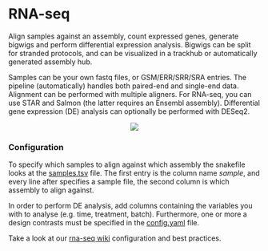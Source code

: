 # RNA-seq
Align samples against an assembly, count expressed genes, generate bigwigs and perform differential expression analysis. 
Bigwigs can be split for stranded protocols, and can be visualized in a trackhub or automatically generated assembly hub.  

Samples can be your own fastq files, or GSM/ERR/SRR/SRA entries. The pipeline (automatically) handles both paired-end and single-end data.
Alignment can be performed with multiple aligners. For RNA-seq, you can use STAR and Salmon (the latter requires an Ensembl assembly).
Differential gene expression (DE) analysis can optionally be performed with DESeq2.

<p align="center">
    <img src="https://raw.githubusercontent.com/vanheeringen-lab/snakemake-workflows/master/imgs/rna-seq.svg?sanitize=true">
</p>

### Configuration
To specify which samples to align against which assembly the snakefile looks at the [samples.tsv](https://github.com/vanheeringen-lab/snakemake-workflows/blob/master/workflows/rna_seq/samples.tsv) file. The first entry is the column name *sample*, and every line after specifies a sample file, the second column is which assembly to align against.

In order to perform DE analysis, add columns containing the variables you with to analyse (e.g. time, treatment, batch).
Furthermore, one or more a design contrasts must be specified in the [config.yaml](https://github.com/vanheeringen-lab/snakemake-workflows/blob/master/workflows/rna_seq/config.yaml) file.

Take a look at our [rna-seq wiki](https://github.com/vanheeringen-lab/snakemake-workflows/wiki/5.-RNA-seq) configuration and best practices.
